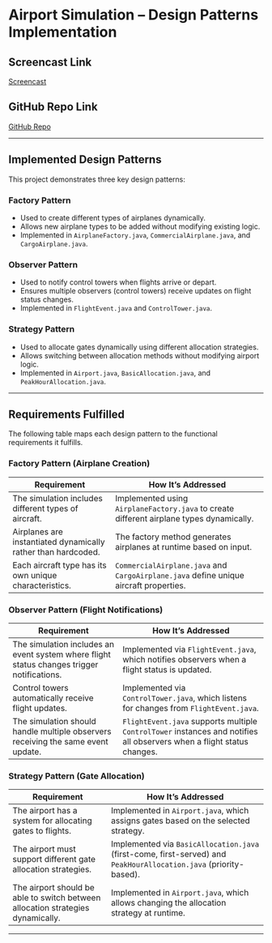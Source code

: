 # Airport Simulation – Design Patterns Implementation

## **Screencast Link**
[Screencast](https://youtu.be/VpOd278bjFw)

## **GitHub Repo Link**
[GitHub Repo](https://github.com/mlowber/ser316assign5)

---

## **Implemented Design Patterns**
This project demonstrates three key design patterns:

### **Factory Pattern**
- Used to create different types of airplanes dynamically.
- Allows new airplane types to be added without modifying existing logic.
- Implemented in `AirplaneFactory.java`, `CommercialAirplane.java`, and `CargoAirplane.java`.

### **Observer Pattern**
- Used to notify control towers when flights arrive or depart.
- Ensures multiple observers (control towers) receive updates on flight status changes.
- Implemented in `FlightEvent.java` and `ControlTower.java`.

### **Strategy Pattern**
- Used to allocate gates dynamically using different allocation strategies.
- Allows switching between allocation methods without modifying airport logic.
- Implemented in `Airport.java`, `BasicAllocation.java`, and `PeakHourAllocation.java`.

---

## **Requirements Fulfilled**
The following table maps each design pattern to the functional requirements it fulfills.

### **Factory Pattern (Airplane Creation)**
| **Requirement** | **How It’s Addressed** |
|---------------|------------------------|
| The simulation includes different types of aircraft. | Implemented using `AirplaneFactory.java` to create different airplane types dynamically. |
| Airplanes are instantiated dynamically rather than hardcoded. | The factory method generates airplanes at runtime based on input. |
| Each aircraft type has its own unique characteristics. | `CommercialAirplane.java` and `CargoAirplane.java` define unique aircraft properties. |

### **Observer Pattern (Flight Notifications)**
| **Requirement** | **How It’s Addressed** |
|---------------|------------------------|
| The simulation includes an event system where flight status changes trigger notifications. | Implemented via `FlightEvent.java`, which notifies observers when a flight status is updated. |
| Control towers automatically receive flight updates. | Implemented via `ControlTower.java`, which listens for changes from `FlightEvent.java`. |
| The simulation should handle multiple observers receiving the same event update. | `FlightEvent.java` supports multiple `ControlTower` instances and notifies all observers when a flight status changes. |

### **Strategy Pattern (Gate Allocation)**
| **Requirement** | **How It’s Addressed** |
|---------------|------------------------|
| The airport has a system for allocating gates to flights. | Implemented in `Airport.java`, which assigns gates based on the selected strategy. |
| The airport must support different gate allocation strategies. | Implemented via `BasicAllocation.java` (first-come, first-served) and `PeakHourAllocation.java` (priority-based). |
| The airport should be able to switch between allocation strategies dynamically. | Implemented in `Airport.java`, which allows changing the allocation strategy at runtime. |

---
